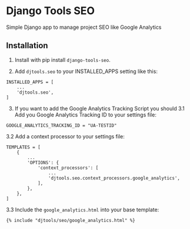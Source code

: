 # Django Tools SEO

Simple Django app to manage project SEO like Google Analytics

## Installation

1. Install with pip install `django-tools-seo`.

2. Add `djtools.seo` to your INSTALLED_APPS setting like this:
```
INSTALLED_APPS = [
    ...
    'djtools.seo',
]
```

3. If you want to add the Google Analytics Tracking Script you should
3.1 Add you Google Analytics Tracking ID to your settings file:
```
GOOGLE_ANALYTICS_TRACKING_ID = "UA-TESTID"
```
3.2 Add a context processor to your settings file:
```
TEMPLATES = [
    {
        ...
        'OPTIONS': {
            'context_processors': [
                ...
                'djtools.seo.context_processors.google_analytics',
            ],
        },
    },
]
```
3.3 Include the `google_analytics.html` into your base template:
```
{% include "djtools/seo/google_analytics.html" %}
```
